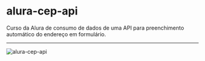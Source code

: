 # alura-cep-api
>
Curso da Alura de consumo de dados de uma API para preenchimento automático do endereço em formulário.
>
----------------------------------------

![alura-cep-api](https://user-images.githubusercontent.com/116017647/236493101-44b15757-6dc8-4761-8542-0664a0a43c2d.png)
